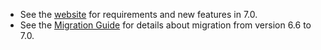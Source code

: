 
* See the [website](https://hibernate.org/orm/releases/7.0) for requirements and new features in 7.0.
* See the [Migration Guide](https://docs.jboss.org/hibernate/orm/7.0/migration-guide/migration-guide.html) for details about migration from version 6.6 to 7.0.
